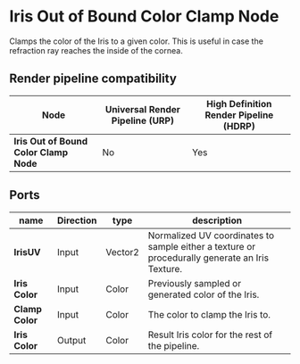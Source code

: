 # Iris Out of Bound Color Clamp Node

Clamps the color of the Iris to a given color. This is useful in case the refraction ray reaches the inside of the cornea.

## Render pipeline compatibility

| **Node**                               | **Universal Render Pipeline (URP)** | **High Definition Render Pipeline (HDRP)** |
| -------------------------------------- | ----------------------------------- | ------------------------------------------ |
| **Iris Out of Bound Color Clamp Node** | No                                  | Yes                                        |

## Ports

| name            | **Direction** | type    | description                                                  |
| --------------- | ------------- | ------- | ------------------------------------------------------------ |
| **IrisUV**      | Input         | Vector2 | Normalized UV coordinates to sample either a texture or procedurally generate an Iris Texture. |
| **Iris Color**  | Input         | Color   | Previously sampled or generated color of the Iris.           |
| **Clamp Color** | Input         | Color   | The color to clamp the Iris to.                              |
| **Iris Color**  | Output        | Color   | Result Iris color for the rest of the pipeline.              |

